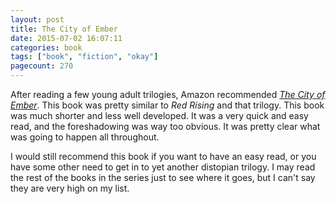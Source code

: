 ```yaml
--- 
layout: post
title: The City of Ember
date: 2015-07-02 16:07:11
categories: book
tags: ["book", "fiction", "okay"]
pagecount: 270
---
```


After reading a few young adult trilogies, Amazon
recommended [*The City of Ember*][ember-amazon].
This book was pretty similar to *Red Rising* and that
trilogy. This book was much shorter and less well
developed. It was a very quick and easy read,
and the foreshadowing was way too obvious. It was
pretty clear what was going to happen all throughout.

I would still recommend this book if you want to have
an easy read, or you have some other need to get in to
yet another distopian trilogy. I may read the rest of
the books in the series just to see where it goes,
but I can't say they are very high on my list.


[ember-amazon]:         http://amzn.com/0375822747

